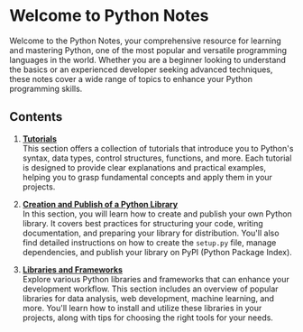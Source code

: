 # Welcome to Python Notes

Welcome to the Python Notes, your comprehensive resource for learning and mastering Python, one of the most popular and versatile programming languages in the world. Whether you are a beginner looking to understand the basics or an experienced developer seeking advanced techniques, these notes cover a wide range of topics to enhance your Python programming skills.

## Contents

1. [**Tutorials**](tutorials/index.md)  
   This section offers a collection of tutorials that introduce you to Python's syntax, data types, control structures, functions, and more. Each tutorial is designed to provide clear explanations and practical examples, helping you to grasp fundamental concepts and apply them in your projects.

2. [**Creation and Publish of a Python Library**](create_publish_library/index.md)  
   In this section, you will learn how to create and publish your own Python library. It covers best practices for structuring your code, writing documentation, and preparing your library for distribution. You'll also find detailed instructions on how to create the `setup.py` file, manage dependencies, and publish your library on PyPI (Python Package Index).

3. [**Libraries and Frameworks**](libraries_frameworks/index.md)  
   Explore various Python libraries and frameworks that can enhance your development workflow. This section includes an overview of popular libraries for data analysis, web development, machine learning, and more. You'll learn how to install and utilize these libraries in your projects, along with tips for choosing the right tools for your needs.
